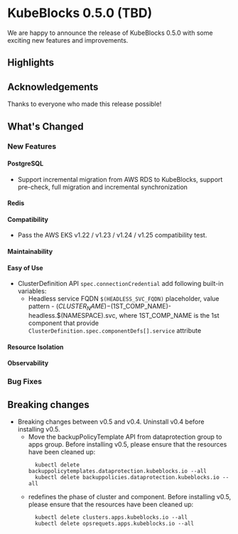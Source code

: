 # KubeBlocks 0.5.0 (TBD)

We are happy to announce the release of KubeBlocks 0.5.0 with some exciting new features and improvements.

## Highlights

## Acknowledgements

Thanks to everyone who made this release possible!


## What's Changed

### New Features

#### PostgreSQL
- Support incremental migration from AWS RDS to KubeBlocks, support pre-check, full migration and incremental synchronization

#### Redis

#### Compatibility
- Pass the AWS EKS v1.22 / v1.23 / v1.24 / v1.25 compatibility test. 

#### Maintainability


#### Easy of Use

* ClusterDefinition API `spec.connectionCredential` add following built-in variables:
  * Headless service FQDN `$(HEADLESS_SVC_FQDN)` placeholder, value pattern - $(CLUSTER_NAME)-$(1ST_COMP_NAME)-headless.$(NAMESPACE).svc, where 1ST_COMP_NAME is the 1st component that provide `ClusterDefinition.spec.componentDefs[].service` attribute

#### Resource Isolation


#### Observability


### Bug Fixes


## Breaking changes

- Breaking changes between v0.5 and v0.4. Uninstall v0.4 before installing v0.5.
  - Move the backupPolicyTemplate API from dataprotection group to apps group.
    Before installing v0.5, please ensure that the resources have been cleaned up:
     ```
       kubectl delete backuppolicytemplates.dataprotection.kubeblocks.io --all
       kubectl delete backuppolicies.dataprotection.kubeblocks.io --all
     ```
  - redefines the phase of cluster and component.
    Before installing v0.5, please ensure that the resources have been cleaned up:
     ```
       kubectl delete clusters.apps.kubeblocks.io --all
       kubectl delete opsrequets.apps.kubeblocks.io --all
     ```